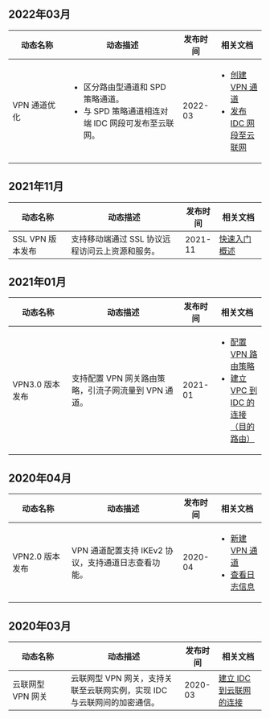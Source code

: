 ## 2022年03月
<table>
<thead>
<tr>
<th width="25%">动态名称</th>
<th width="50%">动态描述</th>
<th width="5%">发布时间</th>
<th width="20%">相关文档</th>
</tr>
</thead>
<tbody><tr>
<td>VPN 通道优化</td>
<td><ul>
<li>区分路由型通道和 SPD 策略通道。</li>
<li>与 SPD 策略通道相连对端 IDC 网段可发布至云联网。</li>
</ul></td>
<td>2022-03</td>
<td><ul>
<li><a href="https://cloud.tencent.com/document/product/554/52864">创建 VPN 通道</a></li>
<li><a href="https://cloud.tencent.com/document/product/554/71641">发布 IDC 网段至云联网</a></li>
</td>
</tr>
</tbody></table>


## 2021年11月
<table>
<thead>
<tr>
<th width="25%">动态名称</th>
<th width="50%">动态描述</th>
<th width="5%">发布时间</th>
<th width="20%">相关文档</th>
</tr>
</thead>
<tbody><tr>
<td>SSL VPN 版本发布</td>
<td>支持移动端通过 SSL 协议远程访问云上资源和服务。</td>
<td>2021-11</td>
<td><a href="https://cloud.tencent.com/document/product/554/63604" target="_blank">快速入门概述</a></td>
</tr>
</tbody></table>



## 2021年01月
<table>
<thead>
<tr>
<th width="25%">动态名称</th>
<th width="50%">动态描述</th>
<th width="5%">发布时间</th>
<th width="20%">相关文档</th>
</tr>
</thead>
<tbody><tr>
<td>VPN3.0 版本发布</td>
<td>支持配置 VPN 网关路由策略，引流子网流量到 VPN 通道。
</td>
<td>2021-01</td>
<td><ul><li><a href="https://cloud.tencent.com/document/product/554/52860">配置 VPN 路由策略</a><li><a href="https://cloud.tencent.com/document/product/554/52853">建立 VPC 到 IDC 的连接（目的路由）</a></td>
</tr>
</tbody></table>


## 2020年04月
<table>
<thead>
<tr>
<th width="25%">动态名称</th>
<th width="50%">动态描述</th>
<th width="5%">发布时间</th>
<th width="20%">相关文档</th>
</tr>
</thead>
<tbody><tr>
<td>VPN2.0 版本发布</td>
<td>VPN 通道配置支持 IKEv2 协议，支持通道日志查看功能。</td>
<td>2020-04</td>
<td><ul><li><a href="https://cloud.tencent.com/document/product/554/52864" target="_blank">新建 VPN 通道</a><li><a href="https://cloud.tencent.com/document/product/554/52903" target="_blank">查看日志信息</a></td>
</tr>
</tbody></table>


## 2020年03月
<table>
<thead>
<tr>
<th width="25%">动态名称</th>
<th width="50%">动态描述</th>
<th width="5%">发布时间</th>
<th width="20%">相关文档</th>
</tr>
</thead>
<tbody><tr>
<td>云联网型 VPN 网关</td>
<td>云联网型 VPN 网关，支持关联至云联网实例，实现 IDC 与云联网间的加密通信。</td>
<td>2020-03</td>
<td><a href="https://cloud.tencent.com/document/product/554/44267" target="_blank">建立 IDC 到云联网的连接</a></td>
</tr>
</tbody></table>

